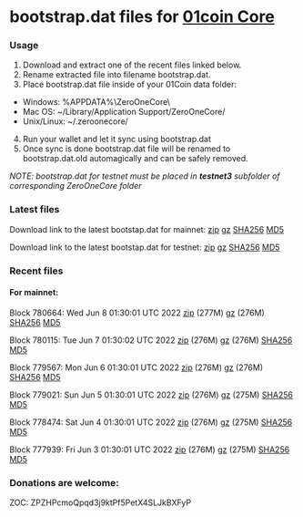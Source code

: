 # bootstrap.dat files for [01coin Core](https://01coin.io)

### Usage

1. Download and extract one of the recent files linked below.
2. Rename extracted file into filename bootstrap.dat.
3. Place bootstrap.dat file inside of your 01Coin data folder:
 - Windows: %APPDATA%\ZeroOneCore\
 - Mac OS: ~/Library/Application Support/ZeroOneCore/
 - Unix/Linux: ~/.zeroonecore/
4. Run your wallet and let it sync using bootstrap.dat
5. Once sync is done bootstrap.dat file will be renamed to bootstrap.dat.old automagically and can be safely removed.

_NOTE: bootstrap.dat for testnet must be placed in **testnet3** subfolder of corresponding ZeroOneCore folder_

### Latest files
Download link to the latest bootstap.dat for mainnet: [zip](https://files.01coin.io/mainnet/bootstrap.dat.zip) [gz](https://files.01coin.io/mainnet/bootstrap.dat.tar.gz) [SHA256](https://files.01coin.io/mainnet/sha256.txt) [MD5](https://files.01coin.io/mainnet/md5.txt)

Download link to the latest bootstap.dat for testnet: [zip](https://files.01coin.io/testnet/bootstrap.dat.zip) [gz](https://files.01coin.io/testnet/bootstrap.dat.tar.gz) [SHA256](https://files.01coin.io/testnet/sha256.txt) [MD5](https://files.01coin.io/testnet/md5.txt)

### Recent files

#### For mainnet:

Block 780664: Wed Jun  8 01:30:01 UTC 2022 [zip](https://files.01coin.io/mainnet/2022-06-08/bootstrap.dat.zip) (277M) [gz](https://files.01coin.io/mainnet/2022-06-08/bootstrap.dat.tar.gz) (276M) [SHA256](https://files.01coin.io/mainnet/2022-06-08/sha256.txt) [MD5](https://files.01coin.io/mainnet/2022-06-08/md5.txt)

Block 780115: Tue Jun  7 01:30:02 UTC 2022 [zip](https://files.01coin.io/mainnet/2022-06-07/bootstrap.dat.zip) (276M) [gz](https://files.01coin.io/mainnet/2022-06-07/bootstrap.dat.tar.gz) (276M) [SHA256](https://files.01coin.io/mainnet/2022-06-07/sha256.txt) [MD5](https://files.01coin.io/mainnet/2022-06-07/md5.txt)

Block 779567: Mon Jun  6 01:30:01 UTC 2022 [zip](https://files.01coin.io/mainnet/2022-06-06/bootstrap.dat.zip) (276M) [gz](https://files.01coin.io/mainnet/2022-06-06/bootstrap.dat.tar.gz) (276M) [SHA256](https://files.01coin.io/mainnet/2022-06-06/sha256.txt) [MD5](https://files.01coin.io/mainnet/2022-06-06/md5.txt)

Block 779021: Sun Jun  5 01:30:01 UTC 2022 [zip](https://files.01coin.io/mainnet/2022-06-05/bootstrap.dat.zip) (276M) [gz](https://files.01coin.io/mainnet/2022-06-05/bootstrap.dat.tar.gz) (275M) [SHA256](https://files.01coin.io/mainnet/2022-06-05/sha256.txt) [MD5](https://files.01coin.io/mainnet/2022-06-05/md5.txt)

Block 778474: Sat Jun  4 01:30:01 UTC 2022 [zip](https://files.01coin.io/mainnet/2022-06-04/bootstrap.dat.zip) (276M) [gz](https://files.01coin.io/mainnet/2022-06-04/bootstrap.dat.tar.gz) (275M) [SHA256](https://files.01coin.io/mainnet/2022-06-04/sha256.txt) [MD5](https://files.01coin.io/mainnet/2022-06-04/md5.txt)

Block 777939: Fri Jun  3 01:30:01 UTC 2022 [zip](https://files.01coin.io/mainnet/2022-06-03/bootstrap.dat.zip) (276M) [gz](https://files.01coin.io/mainnet/2022-06-03/bootstrap.dat.tar.gz) (275M) [SHA256](https://files.01coin.io/mainnet/2022-06-03/sha256.txt) [MD5](https://files.01coin.io/mainnet/2022-06-03/md5.txt)


### Donations are welcome:

ZOC: ZPZHPcmoQpqd3j9ktPf5PetX4SLJkBXFyP
